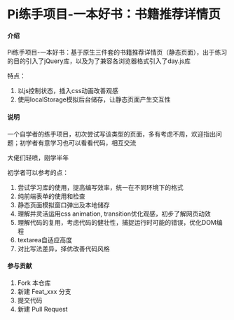 # Pi练手项目-一本好书：书籍推荐详情页

#### 介绍
Pi练手项目-一本好书：基于原生三件套的书籍推荐详情页（静态页面），出于练习的目的引入了jQuery库，以及为了兼容各浏览器格式引入了day.js库

特点：

1. 以js控制状态，插入css动画改善观感
2. 使用localStorage模拟后台储存，让静态页面产生交互性


#### 说明

一个自学者的练手项目，初次尝试写该类型的页面，多有考虑不周，欢迎指出问题；初学者有意学习也可以看看代码，相互交流

大佬们轻喷，刚学半年

初学者可以参考的点：

1. 尝试学习库的使用，提高编写效率，统一在不同环境下的格式
2. 纯前端表单的使用和检查
3. 静态页面模拟窗口弹出及本地储存
4. 理解并灵活运用css animation, transition优化观感，初步了解网页动效
5. 理解代码的复用，考虑代码的健壮性，捕捉运行时可能的错误，优化DOM编程
6. textarea自适应高度
7. 对比写法差异，择优改善代码风格


#### 参与贡献

1.  Fork 本仓库
2.  新建 Feat_xxx 分支
3.  提交代码
4.  新建 Pull Request

